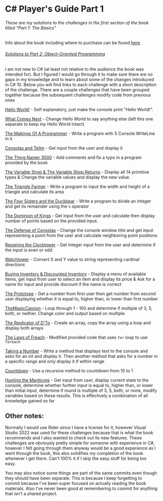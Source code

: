 # C# Player's Guide Part 1
###### These are my solutions to the challenges in the first section of the book titled "Part 1: The Basics"
Info about the book including where to purchase can be found [here](https://csharpplayersguide.com/)

###### [Solutions to Part 2: Object-Oriented Programming](https://github.com/boxfriend/CSharpPlayersGuidePart2)

I am not new to C# (at least not relative to the audience the book was intended for). But I figured I would go through it to make sure there are no gaps in my knowledge and to learn about some of the changes introduced in C# 10. Below you will find links to each challenge with a short description of the challenge. There are a couple challenges that have been grouped together because the subsequent challenges modify code from previous ones

[Hello World!](CSharpPlayersGuide/Program.cs) - Self explanatory, just make the console print "Hello World!".

[What Comes Next](WhatComesNext/Program.cs) - Change Hello World to say anything else (left this one separate to keep my Hello World intact)

[The Makings Of A Programmer](TheMakingsOfAProgrammer/Program.cs) - Write a program with 5 Console.WriteLine in it

[Consolas and Telim](ConsolasAndTelim/Program.cs) - Get input from the user and display it

[The Thing Namer 3000](TheThingRenamer3k/Program.cs) - Add comments and fix a typo in a program provided by the book

[The Variable Shop & The Variable Shop Returns](TheVariableShop/Program.cs) - Display all 14 primitive types & Change the variable values and display the new value.

[The Triangle Farmer](TheTriangleFarmer/Program.cs) - Write a program to input the width and height of a triangle and calculate its area

[The Four Sisters and the Duckbear](TheFourSistersAndTheDuckbear/Program.cs) - Write a program to divide an integer and get its remainder using the `%` operator

[The Dominion of Kings](TheDominionOfKings/Program.cs) - Get input from the user and calculate then display number of points based on the provided input.

[The Defense of Consolas](TheDefenseOfConsolas/Program.cs) - Change the console window title and get input representing a point from the user and calculate neighboring point positions

[Repairing the Clocktower](RepairingTheClocktower/Program.cs) - Get integer input from the user and determine if the input is even or odd

[Watchtower](Watchtower/Program.cs) - Convert X and Y value to string representing cardinal directions

[Buying Inventory & Discounted Inventory](BuyingInventory/Program.cs) - Display a menu of available items, get input from user to select an item and display its price & Ask for a name for input and provide discount if the name is correct

[The Prototype](ThePrototype/Program.cs) - Get a number from first user then get number from second user displaying whether it is equal to, higher than, or lower than first number

[TheMagicCannon](TheMagicCannon/Program.cs) - Loop through 1 - 100 and determine if multiple of 3, 5, both, or neither. Change color and output based on multiple

[The Replicator of D'To](TheReplicatorOfDTo/Program.cs) - Create an array, copy the array using a loop and display both arrays

[The Laws of Freach](TheLawsOfFreach/Program.cs) - Modified provided code that uses `for` loop to use `foreach`

[Taking a Number](TakingANumber/Program.cs) - Write a method that displays text to the console and asks for an int and display it. Then another method that asks for a number in a specific range and only display it if within range

[Countdown](Countdown/Program.cs) - Use a recursive method to countdown from 10 to 1

[Hunting the Manticore](HuntingTheManticore/Program.cs) - Get input from user, display current state to the console, determine whether further input is equal to, higher than, or lower than initial input, determine if round is multiple of 3, 5, both, or none, modify variables based on these results. This is effectively a combination of all knowledge gained so far

## Other notes:
Normally I would use Rider since I have a license for it, however Visual Studio 2022 was used for these challenges because that is what the book recommends and I also wanted to check out its new features. These challenges are obviously pretty simple for someone with experience in C#, however I felt going through them anyway would be a good experience as I went through the book, this also solidifies my completion of the book whenever I get there. Can't 100% it if I skip the easy stuff for being too easy.

You may also notice some things are part of the same commits even though they should have been separate. This is because I keep forgetting to commit because I've been super focused on actually reading the book materials. Also I've never been good at remembering to commit for anything that isn't a shared project. 
